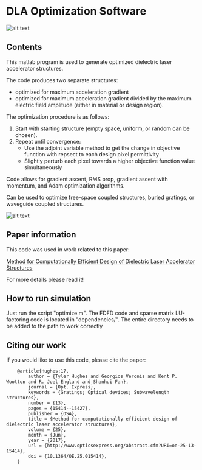 # DLA Optimization Software

![alt text](https://github.com/twhughes/DLA-Structure-Optimization/blob/master/images/before.png "Logo Title Text 1")

## Contents
This matlab program is used to generate optimized dielectric laser accelerator structures.

The code produces two separate structures:
- optimized for maximum acceleration gradient
- optimized for maximum acceleration gradient divided by the maximum electric field amplitude (either in material or design region).

The optimization procedure is as follows:
1. Start with starting structure (empty space, uniform, or random can be chosen).
2. Repeat until convergence:
    - Use the adjoint variable method to get the change in objective function with repsect to each design pixel permittivity
    - Slightly perturb each pixel towards a higher objective function value simultaneously

Code allows for gradient ascent, RMS prop, gradient ascent with momentum, and Adam optimization algorithms.

Can be used to optimize free-space coupled structures, buried gratings, or waveguide coupled structures.

![alt text](https://github.com/twhughes/DLA-Structure-Optimization/blob/master/images/after.png "Logo Title Text 1")

## Paper information
This code was used in work related to this paper:

[Method for Computationally Efficient Design of Dielectric Laser Accelerator Structures](https://www.osapublishing.org/oe/abstract.cfm?uri=oe-25-13-15414 "Method for Computationally Efficient Design of Dielectric Laser Accelerator Structures")

For more details please read it!

## How to run simulation
Just run the script "optimize.m".  The FDFD code and sparse matrix LU-factoring code is located in "dependencies/".
The entire directory needs to be added to the path to work correctly

## Citing our work

If you would like to use this code, please cite the paper:


        @article{Hughes:17,
            author = {Tyler Hughes and Georgios Veronis and Kent P. Wootton and R. Joel England and Shanhui Fan},
            journal = {Opt. Express},
            keywords = {Gratings; Optical devices; Subwavelength structures},
            number = {13},
            pages = {15414--15427},
            publisher = {OSA},
            title = {Method for computationally efficient design of dielectric laser accelerator structures},
            volume = {25},
            month = {Jun},
            year = {2017},
            url = {http://www.opticsexpress.org/abstract.cfm?URI=oe-25-13-15414},
            doi = {10.1364/OE.25.015414},
        }

